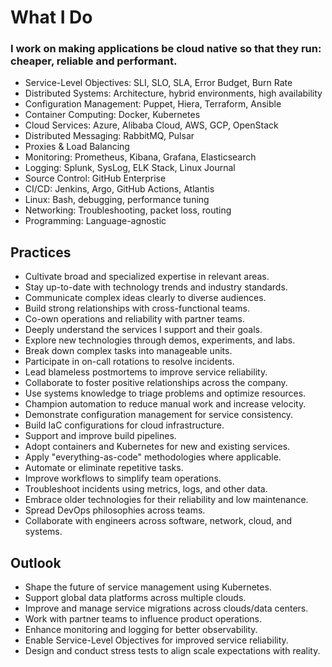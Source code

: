 # What I Do

### I work on making applications be cloud native so that they run: cheaper, reliable and performant.

- Service-Level Objectives: SLI, SLO, SLA, Error Budget, Burn Rate
- Distributed Systems: Architecture, hybrid environments, high availability
- Configuration Management: Puppet, Hiera, Terraform, Ansible
- Container Computing: Docker, Kubernetes
- Cloud Services: Azure, Alibaba Cloud, AWS, GCP, OpenStack
- Distributed Messaging: RabbitMQ, Pulsar
- Proxies & Load Balancing
- Monitoring: Prometheus, Kibana, Grafana, Elasticsearch
- Logging: Splunk, SysLog, ELK Stack, Linux Journal
- Source Control: GitHub Enterprise
- CI/CD: Jenkins, Argo, GitHub Actions, Atlantis
- Linux: Bash, debugging, performance tuning
- Networking: Troubleshooting, packet loss, routing
- Programming: Language-agnostic

## Practices
- Cultivate broad and specialized expertise in relevant areas.
- Stay up-to-date with technology trends and industry standards.
- Communicate complex ideas clearly to diverse audiences.
- Build strong relationships with cross-functional teams.
- Co-own operations and reliability with partner teams.
- Deeply understand the services I support and their goals.
- Explore new technologies through demos, experiments, and labs.
- Break down complex tasks into manageable units.
- Participate in on-call rotations to resolve incidents.
- Lead blameless postmortems to improve service reliability.
- Collaborate to foster positive relationships across the company.
- Use systems knowledge to triage problems and optimize resources.
- Champion automation to reduce manual work and increase velocity.
- Demonstrate configuration management for service consistency.
- Build IaC configurations for cloud infrastructure.
- Support and improve build pipelines.
- Adopt containers and Kubernetes for new and existing services.
- Apply "everything-as-code" methodologies where applicable.
- Automate or eliminate repetitive tasks.
- Improve workflows to simplify team operations.
- Troubleshoot incidents using metrics, logs, and other data.
- Embrace older technologies for their reliability and low maintenance.
- Spread DevOps philosophies across teams.
- Collaborate with engineers across software, network, cloud, and systems.

## Outlook
- Shape the future of service management using Kubernetes.
- Support global data platforms across multiple clouds.
- Improve and manage service migrations across clouds/data centers.
- Work with partner teams to influence product operations.
- Enhance monitoring and logging for better observability.
- Enable Service-Level Objectives for improved service reliability.
- Design and conduct stress tests to align scale expectations with reality.